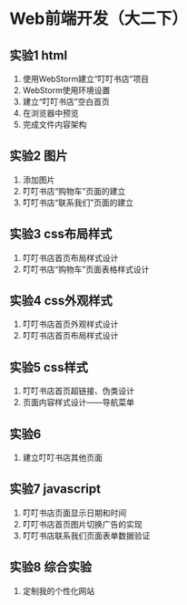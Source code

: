 # Web前端开发（大二下）

## 实验1 html

1. 使用WebStorm建立“叮叮书店”项目
2. WebStorm使用环境设置
3. 建立“叮叮书店”空白首页
4. 在浏览器中预览
5. 完成文件内容架构

## 实验2 图片

1. 添加图片
2. 叮叮书店“购物车”页面的建立
3. 叮叮书店“联系我们”页面的建立

## 实验3 css布局样式

1. 叮叮书店首页布局样式设计
2. 叮叮书店“购物车”页面表格样式设计

## 实验4 css外观样式

1. 叮叮书店首页外观样式设计
2. 叮叮书店首页布局样式设计

## 实验5 css样式

1. 叮叮书店首页超链接、伪类设计
2. 页面内容样式设计——导航菜单

## 实验6

1. 建立叮叮书店其他页面

## 实验7 javascript

1. 叮叮书店页面显示日期和时间
2. 叮叮书店首页图片切换广告的实现
3. 叮叮书店联系我们页面表单数据验证

## 实验8 综合实验

1. 定制我的个性化网站